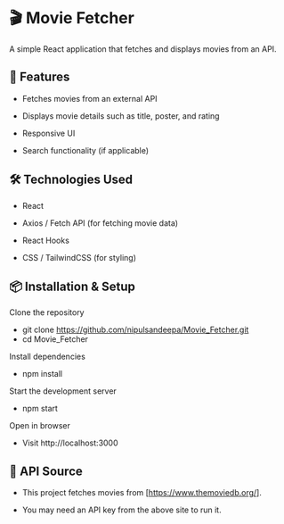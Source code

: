 # 🎬 Movie Fetcher
A simple React application that fetches and displays movies from an API.

## 🚀 Features
- Fetches movies from an external API

- Displays movie details such as title, poster, and rating

- Responsive UI

- Search functionality (if applicable)

## 🛠️ Technologies Used

- React

- Axios / Fetch API (for fetching movie data)

- React Hooks

- CSS / TailwindCSS (for styling)

## 📦 Installation & Setup
Clone the repository

- git clone https://github.com/nipulsandeepa/Movie_Fetcher.git
- cd Movie_Fetcher

Install dependencies

- npm install
  
Start the development server

-  npm start
  
Open in browser

- Visit http://localhost:3000

## 🔗 API Source

- This project fetches movies from [https://www.themoviedb.org/].

- You may need an API key from the above site to run it.

